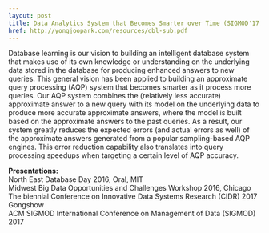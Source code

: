 ```yaml
---
layout: post
title: Data Analytics System that Becomes Smarter over Time (SIGMOD'17, CIDR'17)
href: http://yongjoopark.com/resources/dbl-sub.pdf
---
```


Database learning is our vision to building an intelligent database system that
makes use of its own knowledge or understanding on the underlying data stored in
the database for producing enhanced answers to new queries. This general vision
has been applied to building an approximate query processing (AQP) system that becomes
smarter as it process more queries. Our AQP system combines the (relatively less
accurate) approximate answer to a new query with its model on the underlying
data to produce more accurate approximate answers, where the model is built
based on the approximate answers to the past queries. As a result, our system
greatly reduces the expected errors (and actual errors as well) of the
approximate answers generated from a popular sampling-based AQP engines.  This
error reduction capability also translates into query processing speedups when
targeting a certain level of AQP accuracy.

**Presentations:**  
North East Database Day 2016, Oral, MIT  
Midwest Big Data Opportunities and Challenges Workshop 2016, Chicago  
The biennial Conference on Innovative Data Systems Research (CIDR) 2017 Gongshow  
ACM SIGMOD International Conference on Management of Data (SIGMOD) 2017
